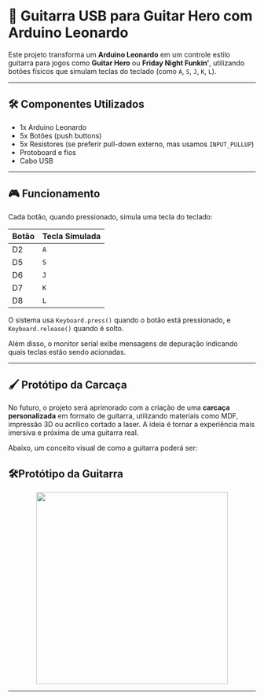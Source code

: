 # 🎸 Guitarra USB para Guitar Hero com Arduino Leonardo

Este projeto transforma um **Arduino Leonardo** em um controle estilo guitarra para jogos como **Guitar Hero** ou **Friday Night Funkin’**, utilizando botões físicos que simulam teclas do teclado (como `A`, `S`, `J`, `K`, `L`).

---

## 🛠️ Componentes Utilizados

- 1x Arduino Leonardo
- 5x Botões (push buttons)
- 5x Resistores (se preferir pull-down externo, mas usamos `INPUT_PULLUP`)
- Protoboard e fios
- Cabo USB

---

## 🎮 Funcionamento

Cada botão, quando pressionado, simula uma tecla do teclado:

| Botão | Tecla Simulada |
| ----- | -------------- |
| D2    | `A`            |
| D5    | `S`            |
| D6    | `J`            |
| D7    | `K`            |
| D8    | `L`            |

O sistema usa `Keyboard.press()` quando o botão está pressionado, e `Keyboard.release()` quando é solto.

Além disso, o monitor serial exibe mensagens de depuração indicando quais teclas estão sendo acionadas.

---

## 🖌️ Protótipo da Carcaça

No futuro, o projeto será aprimorado com a criação de uma **carcaça personalizada** em formato de guitarra, utilizando materiais como MDF, impressão 3D ou acrílico cortado a laser. A ideia é tornar a experiência mais imersiva e próxima de uma guitarra real.

Abaixo, um conceito visual de como a guitarra poderá ser:

## 🛠️Protótipo da Guitarra
<div align="center">
  <img height="390em" src="https://github.com/user-attachments/assets/69bffb28-4db8-4c87-951c-5fbeb0c4f9a5"/>
</div>


---


